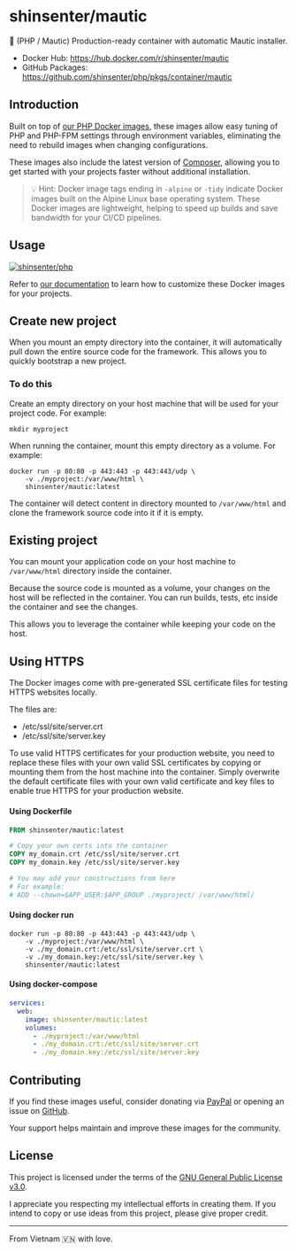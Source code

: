 # shinsenter/mautic

🔋 (PHP / Mautic) Production-ready container with automatic Mautic installer.

- Docker Hub: https://hub.docker.com/r/shinsenter/mautic
- GitHub Packages: https://github.com/shinsenter/php/pkgs/container/mautic

## Introduction

Built on top of [our PHP Docker images](https://hub.docker.com/r/shinsenter/php),
these images allow easy tuning of PHP and PHP-FPM settings through environment variables,
eliminating the need to rebuild images when changing configurations.

These images also include the latest version of [Composer](https://getcomposer.org),
allowing you to get started with your projects faster without additional installation.

> 💡 Hint: Docker image tags ending in `-alpine` or `-tidy` indicate Docker images built on the Alpine Linux base operating system.
> These Docker images are lightweight, helping to speed up builds and save bandwidth for your CI/CD pipelines.

## Usage

[![shinsenter/php](https://repository-images.githubusercontent.com/458053748/24e848e1-c0fc-4893-b2b9-f7dbfad263f3)](https://docker.shin.company/php)

Refer to [our documentation](https://hub.docker.com/r/shinsenter/php) to learn how to customize these Docker images for your projects.

## Create new project

When you mount an empty directory into the container, it will automatically pull down the entire source code for the framework. This allows you to quickly bootstrap a new project.

### To do this

Create an empty directory on your host machine that will be used for your project code. For example:

```shell
mkdir myproject
```

When running the container, mount this empty directory as a volume. For example:

```shell
docker run -p 80:80 -p 443:443 -p 443:443/udp \
    -v ./myproject:/var/www/html \
    shinsenter/mautic:latest
```

The container will detect content in directory mounted to `/var/www/html` and clone the framework source code into it if it is empty.

## Existing project

You can mount your application code on your host machine to `/var/www/html` directory inside the container.

Because the source code is mounted as a volume, your changes on the host will be reflected in the container. You can run builds, tests, etc inside the container and see the changes.

This allows you to leverage the container while keeping your code on the host.

## Using HTTPS

The Docker images come with pre-generated SSL certificate files for testing HTTPS websites locally.

The files are:
- /etc/ssl/site/server.crt
- /etc/ssl/site/server.key

To use valid HTTPS certificates for your production website,
you need to replace these files with your own valid SSL certificates
by copying or mounting them from the host machine into the container.
Simply overwrite the default certificate files with your own valid
certificate and key files to enable true HTTPS for your production website.

#### Using Dockerfile

```Dockerfile
FROM shinsenter/mautic:latest

# Copy your own certs into the container
COPY my_domain.crt /etc/ssl/site/server.crt
COPY my_domain.key /etc/ssl/site/server.key

# You may add your constructions from here
# For example:
# ADD --chown=$APP_USER:$APP_GROUP ./myproject/ /var/www/html/
```

#### Using docker run

```shell
docker run -p 80:80 -p 443:443 -p 443:443/udp \
    -v ./myproject:/var/www/html \
    -v ./my_domain.crt:/etc/ssl/site/server.crt \
    -v ./my_domain.key:/etc/ssl/site/server.key \
    shinsenter/mautic:latest
```

#### Using docker-compose

```yml
services:
  web:
    image: shinsenter/mautic:latest
    volumes:
      - ./myproject:/var/www/html
      - ./my_domain.crt:/etc/ssl/site/server.crt
      - ./my_domain.key:/etc/ssl/site/server.key
```

## Contributing

If you find these images useful, consider donating via [PayPal](https://www.paypal.me/shinsenter) or opening an issue on [GitHub](https://github.com/shinsenter/php/issues/new).

Your support helps maintain and improve these images for the community.

## License

This project is licensed under the terms of the [GNU General Public License v3.0](https://code.shin.company/php/blob/main/LICENSE).

I appreciate you respecting my intellectual efforts in creating them. If you intend to copy or use ideas from this project, please give proper credit.

---

From Vietnam 🇻🇳 with love.
